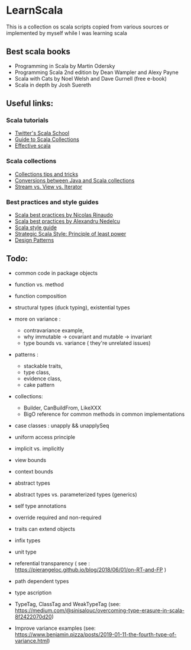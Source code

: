# LearnScala
This is a collection os scala scripts copied from various sources or implemented by myself while I was learning scala

## Best scala books
 * Programming in Scala by Martin Odersky 
 * Programming Scala 2nd edition by Dean Wampler and Alexy Payne
 * Scala with Cats by Noel Welsh and Dave Gurnell (free e-book)
 * Scala in depth by Josh Suereth

## Useful links:

### Scala tutorials
* [Twitter's Scala School](http://twitter.github.io/scala_school)
* [Guide to Scala Collections](http://docs.scala-lang.org/overviews/collections/introduction.html)
* [Effective scala](https://youtu.be/TNSe0QzLx4E)

### Scala collections
* [Collections tips and tricks](https://pavelfatin.com/scala-collections-tips-and-tricks)
* [Conversions between Java and Scala collections](http://docs.scala-lang.org/overviews/collections/conversions-between-java-and-scala-collections.html)
* [Stream vs. View vs. Iterator](http://docs.scala-lang.org/tutorials/FAQ/stream-view-iterator.html)

### Best practices and style guides
* [Scala best practices by Nicolas Rinaudo](https://nrinaudo.github.io/scala-best-practices/index.html)
* [Scala best practices by Alexandru Nedelcu](https://github.com/alexandru/scala-best-practices)
* [Scala style guide](https://docs.scala-lang.org/style/)  
* [Strategic Scala Style: Principle of least power](http://www.lihaoyi.com/post/StrategicScalaStylePrincipleofLeastPower.html)
* [Design Patterns](https://pavelfatin.com/design-patterns-in-scala/)



## Todo: 
* common code in package objects

* function vs. method

* function composition

* structural types (duck typing), existential types

* more on variance :
    - contravariance example,
    - why immutable -> covariant and mutable -> invariant
    - type bounds vs. variance ( they're unrelated issues)

* patterns : 
    - stackable traits, 
    - type class, 
    - evidence class, 
    - cake pattern

* collections:
    - Builder, CanBuildFrom, LikeXXX
    - BigO reference for common methods in common implementations


* case classes : unapply && unapplySeq

* uniform access principle

* implicit vs. implicitly

* view bounds

* context bounds

* abstract types

* abstract types vs. parameterized types (generics)

* self type annotations

* override required and non-required

* traits can extend objects

* infix types

* unit type

* referential transparency ( see : https://pierangeloc.github.io/blog/2018/06/01/on-RT-and-FP )

* path dependent types

* type ascription

* TypeTag, ClassTag and WeakTypeTag (see: https://medium.com/@sinisalouc/overcoming-type-erasure-in-scala-8f2422070d20)

* Improve variance examples (see: https://www.benjamin.pizza/posts/2019-01-11-the-fourth-type-of-variance.html)
